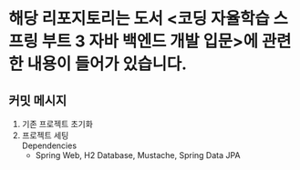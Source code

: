 # 해당 리포지토리는 도서 <코딩 자율학습 스프링 부트 3 자바 백엔드 개발 입문>에 관련한 내용이 들어가 있습니다.   



## 커밋 메시지
1. 기존 프로젝트 초기화
2. 프로젝트 세팅   
   Dependencies
    - Spring Web, H2 Database, Mustache, Spring Data JPA